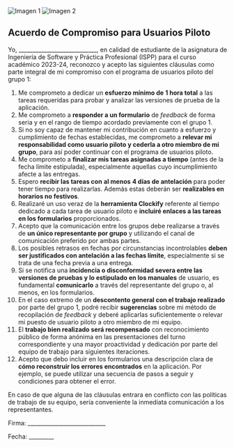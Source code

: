 ﻿<div style={{ display: 'flex' }}>
  <img src="/img/TalentLOGO.png" alt="Imagen 1" style={{ width: '50%', height: 'auto' }} />
  <img src="/img/USLOGO.png" alt="Imagen 2" style={{ width: '30%', height: '30%' }} />
</div>

## **Acuerdo de Compromiso para Usuarios Piloto**

Yo, \_\_\_\_\_\_\_\_\_\_\_\_\_\_\_\_\_\_\_\_\_\_\_\_\_\_\_\_, en calidad de estudiante de la asignatura de Ingeniería de Software y Práctica Profesional (ISPP) para el curso académico 2023-24, reconozco y acepto las siguientes cláusulas como parte integral de mi compromiso con el programa de usuarios piloto del grupo 1:

1. Me comprometo a dedicar un **esfuerzo mínimo de** **1 hora total** a las tareas requeridas para probar y analizar las versiones de prueba de la aplicación.
1. Me comprometo a **responder a un formulario** de *feedback* de forma seria y en el rango de tiempo acordado previamente con el grupo 1.
1. Si no soy capaz de mantener mi contribución en cuanto a esfuerzo y cumplimiento de fechas establecidas, me comprometo a **relevar mi responsabilidad como usuario piloto y cederla a otro miembro de mi grupo**, para así poder continuar con el programa de usuarios piloto.
1. Me comprometo a **finalizar mis tareas asignadas a tiempo** (antes de la fecha límite estipulada), especialmente aquellas cuyo incumplimiento afecte a las entregas.
1. Espero **recibir las tareas con** **al menos** **4 días de antelación** para poder tener tiempo para realizarlas. Además estas deberán ser **realizables en horarios no festivos**.
1. Realizaré un uso veraz de la **herramienta Clockify** referente al tiempo dedicado a cada tarea de usuario piloto e **incluiré enlaces a las tareas en los formularios** proporcionados.
1. Acepto que la comunicación entre los grupos debe realizarse a través de **un único representante por grupo** y utilizando el canal de comunicación preferido por ambas partes.
1. Los posibles retrasos en fechas por circunstancias incontrolables **deben ser justificados con antelación a las fechas límite**, especialmente si se trata de una fecha previa a una entrega.
1. Si se notifica una **incidencia o disconformidad severa entre las versiones de pruebas y lo estipulado en los manuales** de usuario, es fundamental **comunicarlo** a través del representante del grupo o, al menos, en los formularios.
1. En el caso extremo de un **descontento general con el trabajo realizado** por parte del grupo 1, podré recibir **sugerencias** sobre mi método de recopilación de *feedback* y deberé aplicarlas suficientemente o relevar mi puesto de usuario piloto a otro miembro de mi equipo.
1. El **trabajo bien realizado será recompensado** con reconocimiento público de forma anónima en las presentaciones del turno correspondiente y una mayor proactividad y dedicación por parte del equipo de trabajo para siguientes iteraciones.
1. Acepto que debo incluir en los formularios una descripción clara de **cómo reconstruir los errores encontrados** en la aplicación. Por ejemplo, se puede utilizar una secuencia de pasos a seguir y condiciones para obtener el error.

En caso de que alguna de las cláusulas entrara en conflicto con las políticas de trabajo de su equipo, sería conveniente la inmediata comunicación a los representantes.

Firma: \_\_\_\_\_\_\_\_\_\_\_\_\_\_\_\_\_\_\_\_\_\_\_\_\_\_\_\_

Fecha: \_\_\_\_\_\_\_\_\_

